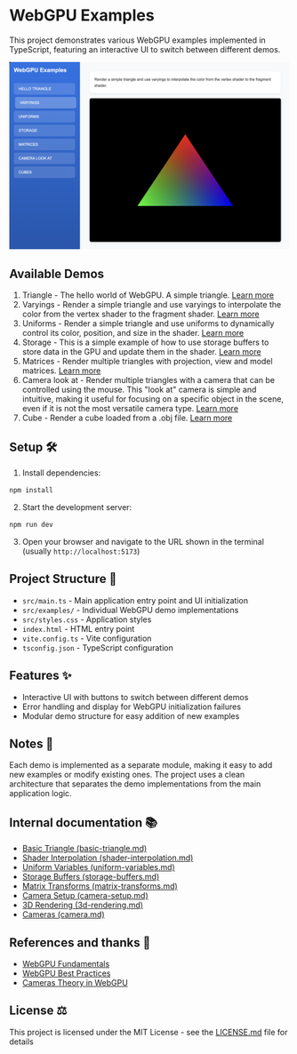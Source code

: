 # WebGPU Examples

This project demonstrates various WebGPU examples implemented in TypeScript, featuring an interactive UI to switch between different demos.

![Application Interface](images/example-varyings.png)

## Available Demos

1. Triangle - The hello world of WebGPU. A simple triangle. [Learn more](src/examples/01-triangle/basic-triangle.md)
2. Varyings - Render a simple triangle and use varyings to interpolate the color from the vertex shader to the fragment shader. [Learn more](src/examples/02-triangle-varyings/shader-interpolation.md)
3. Uniforms - Render a simple triangle and use uniforms to dynamically control its color, position, and size in the shader. [Learn more](src/examples/03-triangle-uniforms/uniform-variables.md)
4. Storage - This is a simple example of how to use storage buffers to store data in the GPU and update them in the shader. [Learn more](src/examples/04-triangles-storage/storage-buffers.md)
5. Matrices - Render multiple triangles with projection, view and model matrices. [Learn more](src/examples/05-triangles-matrices/matrix-transforms.md)
6. Camera look at - Render multiple triangles with a camera that can be controlled using the mouse. This "look at" camera is simple and intuitive, making it useful for focusing on a specific object in the scene, even if it is not the most versatile camera type. [Learn more](src/examples/06-triangles-camera-look-at/camera-setup.md)
7. Cube - Render a cube loaded from a .obj file. [Learn more](src/examples/07-cube/3d-rendering.md)

## Setup 🛠️

1. Install dependencies:
```bash
npm install
```

2. Start the development server:
```bash
npm run dev
```

3. Open your browser and navigate to the URL shown in the terminal (usually `http://localhost:5173`)

## Project Structure 📁

- `src/main.ts` - Main application entry point and UI initialization
- `src/examples/` - Individual WebGPU demo implementations
- `src/styles.css` - Application styles
- `index.html` - HTML entry point
- `vite.config.ts` - Vite configuration
- `tsconfig.json` - TypeScript configuration

## Features ✨

- Interactive UI with buttons to switch between different demos
- Error handling and display for WebGPU initialization failures
- Modular demo structure for easy addition of new examples

## Notes 📝

Each demo is implemented as a separate module, making it easy to add new examples or modify existing ones. The project uses a clean architecture that separates the demo implementations from the main application logic.

## Internal documentation 📚

- [Basic Triangle (basic-triangle.md)](src/examples/01-triangle/basic-triangle.md)
- [Shader Interpolation (shader-interpolation.md)](src/examples/02-triangle-varyings/shader-interpolation.md)
- [Uniform Variables (uniform-variables.md)](src/examples/03-triangle-uniforms/uniform-variables.md)
- [Storage Buffers (storage-buffers.md)](src/examples/04-triangles-storage/storage-buffers.md)
- [Matrix Transforms (matrix-transforms.md)](src/examples/05-triangles-matrices/matrix-transforms.md)
- [Camera Setup (camera-setup.md)](src/examples/06-triangles-camera-look-at/camera-setup.md)
- [3D Rendering (3d-rendering.md)](src/examples/07-cube/3d-rendering.md)
- [Cameras (camera.md)](src/libs/camera/camera.md)

## References and thanks 🚀

- [WebGPU Fundamentals](https://webgpufundamentals.org/webgpu/lessons/webgpu-bind-group-layouts.html)
- [WebGPU Best Practices](https://toji.dev/webgpu-best-practices/bind-groups)
- [Cameras Theory in WebGPU](https://carmencincotti.com/2022-04-25/cameras-theory-webgpu)

## License ⚖️

This project is licensed under the MIT License - see the [LICENSE.md](LICENSE.md) file for details